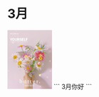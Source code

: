# 3月

<img src="https://github.com/yuanhang072/studynote/blob/master/docs/life/image03/03041706_00.jpg?raw=true" width="100" />
```
3月你好
```
